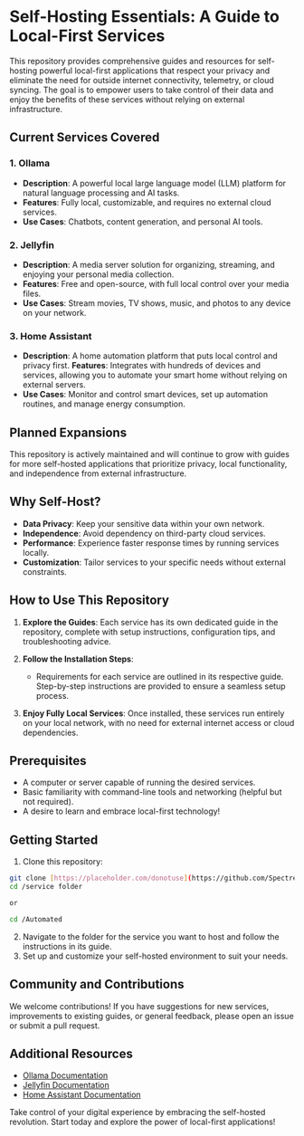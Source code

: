 # Self-Hosting Essentials: A Guide to Local-First Services

This repository provides comprehensive guides and resources for self-hosting powerful local-first applications that respect your privacy and eliminate the need for outside internet connectivity, telemetry, or cloud syncing. The goal is to empower users to take control of their data and enjoy the benefits of these services without relying on external infrastructure.

## Current Services Covered

### 1. **Ollama**
- **Description**: A powerful local large language model (LLM) platform for natural language processing and AI tasks.
- **Features**: Fully local, customizable, and requires no external cloud services.
- **Use Cases**: Chatbots, content generation, and personal AI tools.

### 2. **Jellyfin**
- **Description**: A media server solution for organizing, streaming, and enjoying your personal media collection.
- **Features**: Free and open-source, with full local control over your media files.
- **Use Cases**: Stream movies, TV shows, music, and photos to any device on your network.

### 3. **Home Assistant**
- **Description**: A home automation platform that puts local control and privacy first.
  **Features**: Integrates with hundreds of devices and services, allowing you to automate your smart home without relying on external servers.
- **Use Cases**: Monitor and control smart devices, set up automation routines, and manage energy consumption.

## Planned Expansions
This repository is actively maintained and will continue to grow with guides for more self-hosted applications that prioritize privacy, local functionality, and independence from external infrastructure.

## Why Self-Host?
- **Data Privacy**: Keep your sensitive data within your own network.
- **Independence**: Avoid dependency on third-party cloud services.
- **Performance**: Experience faster response times by running services locally.
- **Customization**: Tailor services to your specific needs without external constraints.

## How to Use This Repository

1. **Explore the Guides**:
   Each service has its own dedicated guide in the repository, complete with setup instructions, configuration tips, and troubleshooting advice.

2. **Follow the Installation Steps**:
   - Requirements for each service are outlined in its respective guide.
    Step-by-step instructions are provided to ensure a seamless setup process.

3. **Enjoy Fully Local Services**:
   Once installed, these services run entirely on your local network, with no need for external internet access or cloud dependencies.

## Prerequisites
- A computer or server capable of running the desired services.
- Basic familiarity with command-line tools and networking (helpful but not required).
- A desire to learn and embrace local-first technology!

## Getting Started
1. Clone this repository:
```bash
git clone [https://placeholder.com/donotuse](https://github.com/Spectrewolf2/Selfhost)
cd /service folder 

or

cd /Automated
```

2. Navigate to the folder for the service you want to host and follow the instructions in its guide.
3. Set up and customize your self-hosted environment to suit your needs.

## Community and Contributions
We welcome contributions! If you have suggestions for new services, improvements to existing guides, or general feedback, please open an issue or submit a pull request.



## Additional Resources
* [Ollama Documentation](https://ollama.ai/docs)
* [Jellyfin Documentation](https://jellyfin.org/docs)
* [Home Assistant Documentation](https://www.home-assistant.io/docs)

Take control of your digital experience by embracing the self-hosted revolution. Start today and explore the power of local-first applications!
